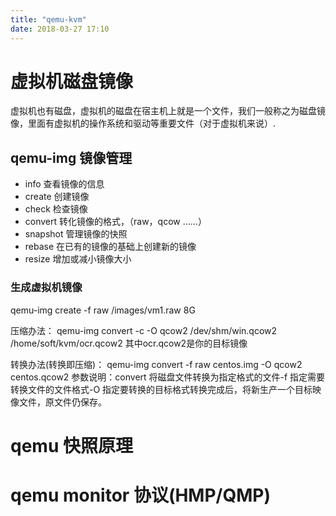 ```yaml
---
title: "qemu-kvm"
date: 2018-03-27 17:10
---
```



# 虚拟机磁盘镜像
虚拟机也有磁盘，虚拟机的磁盘在宿主机上就是一个文件，我们一般称之为磁盘镜像，里面有虚拟机的操作系统和驱动等重要文件（对于虚拟机来说）.

## qemu-img 镜像管理
- info
查看镜像的信息
- create
创建镜像
- check
检查镜像
- convert
转化镜像的格式，（raw，qcow ……）
- snapshot
管理镜像的快照
- rebase
在已有的镜像的基础上创建新的镜像
- resize
增加或减小镜像大小

### 生成虚拟机镜像
qemu-img create -f raw /images/vm1.raw 8G

压缩办法：
qemu-img convert -c -O qcow2 /dev/shm/win.qcow2 /home/soft/kvm/ocr.qcow2
其中ocr.qcow2是你的目标镜像

转换办法(转换即压缩)：
qemu-img convert -f raw centos.img -O qcow2 centos.qcow2
参数说明：convert 将磁盘文件转换为指定格式的文件-f 指定需要转换文件的文件格式-O 指定要转换的目标格式转换完成后，将新生产一个目标映像文件，原文件仍保存。

# qemu 快照原理


# qemu monitor 协议(HMP/QMP)